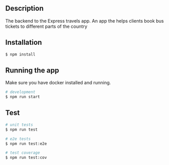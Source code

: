 ## Description
The backend to the Express travels app. An app the helps clients book bus tickets to different parts of the country

## Installation

```bash
$ npm install
```

## Running the app
Make sure you have docker installed and running.

```bash
# development
$ npm run start
```

## Test

```bash
# unit tests
$ npm run test

# e2e tests
$ npm run test:e2e

# test coverage
$ npm run test:cov
```



